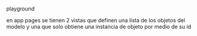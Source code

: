 playground 

en app pages se tienen 2 vistas que definen una lista de los objetos del modelo y una que solo obtiene una instancia de objeto 
por medio de su id 